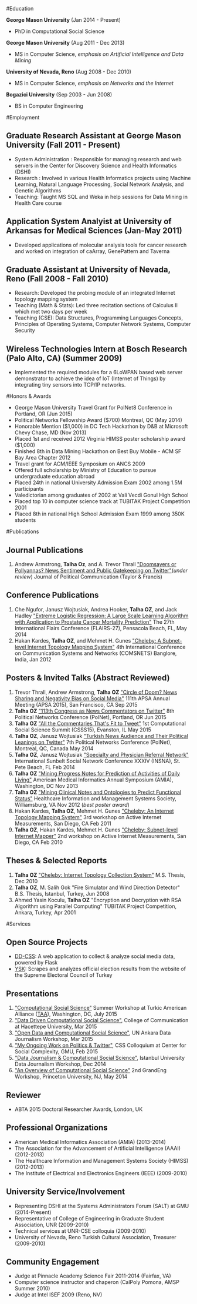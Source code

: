 #Education

**George Mason University** (Jan 2014 - Present)

- PhD in Computational Social Science

**George Mason University** (Aug 2011 - Dec 2013)

- MS in Computer Science, *emphasis on Artificial Intelligence and Data Mining*

**University of Nevada, Reno** (Aug 2008 - Dec 2010)

- MS in Computer Science, *emphasis on Networks and the Internet*

**Bogazici University** (Sep 2003 - Jun 2008)

- BS in Computer Engineering

#Employment

## Graduate Research Assistant at George Mason University (Fall 2011 - Present)
- System Administration : Responsible for managing research and web servers in the Center for Discovery Science and Health Informatics (DSHI)
- Research : Involved in various Health Informatics projects using Machine Learning, Natural Language Processing, Social Network Analysis, and Genetic Algorithms
- Teaching: Taught MS SQL and Weka in help sessions for Data Mining in Health Care course

## Application System Analyist at University of Arkansas for Medical Sciences (Jan-May 2011)
- Developed applications of molecular analysis tools for cancer research
and worked on integration of caArray, GenePattern and Taverna

## Graduate Assistant at University of Nevada, Reno (Fall 2008 - Fall 2010)
- Research: Developed the probing module of an integrated Internet topology mapping system
- Teaching (Math & Stats):
Led three recitation sections of Calculus II which met two days per week
- Teaching (CSE):
Data Structures, Programming Languages Concepts, Principles of Operating Systems, Computer Network Systems, Computer Security

## Wireless Technologies Intern at Bosch Research (Palo Alto, CA) (Summer 2009)
- Implemented the required modules for a 6LoWPAN based web server
demonstrator to achieve the idea of IoT (Internet of Things) by integrating
tiny sensors into TCP/IP networks.

#Honors & Awards

- George Mason University Travel Grant for PolNet8 Conference in Portland, OR (Jun 2015)
- Political Networks Fellowship Award ($700) Montreal, QC (May 2014)
- Honorable Mention ($1,000) in DC Tech Hackathon by D&B at Microsoft Chevy Chase, MD (Nov 2013)
- Placed 1st and received 2012 Virginia HIMSS poster scholarship award ($1,000)
- Finished 8th in Data Mining Hackathon on Best Buy Mobile - ACM SF Bay Area Chapter 2012
- Travel grant for ACM/IEEE Symposium on ANCS 2009
- Offered full scholarship by Ministry of Education to pursue undergraduate education abroad
- Placed 24th in national University Admission Exam 2002 among 1.5M participants
- Valedictorian among graduates of 2002 at Vali Vecdi Gonul High School
- Placed top 10 in computer science track at TUBITAK Project Competition 2001
- Placed 8th in national High School Admission Exam 1999 among 350K students

#Publications

## Journal Publications

1.  Andrew Armstrong, **Talha Oz**, and A. Trevor Thrall
	["Doomsayers or Pollyannas? News Sentiment and Public Gatekeeping
	on Twitter"](http://github.com/oztalha/resume/tree/master/pubs/Under%20Review/)(_under review_)
	Journal of Political Communication (Taylor & Francis)

## Conference Publications

1.  Che Ngufor, Janusz Wojtusiak, Andrea Hooker, **Talha OZ**, and Jack Hadley
	["Extreme Logistic Regression: A Large Scale Learning
    Algorithm with Application to Prostate Cancer Mortality
    Prediction"](http://www.mli.gmu.edu/toz/publications/2014-FLAIRS.pdf)
    The 27th International Flairs Conference (FLAIRS-27), Pensacola Beach, FL, May 2014
1.  Hakan Kardes, **Talha OZ**, and Mehmet H. Gunes
	["Cheleby: A Subnet-level Internet Topology Mapping
	System"](http://www.mli.gmu.edu/toz/publications/2012-COMSNETS.pdf)
    4th International Conference on Communication Systems and Networks
    (COMSNETS) Banglore, India, Jan 2012
	
## Posters & Invited Talks (Abstract Reviewed)

1.  Trevor Thrall, Andrew Armstrong, **Talha OZ** ["Circle of Doom? News Sharing and Negativity Bias on Social Media"](http://toz.us/#NotAvailableYet)
	111th APSA Annual Meeting (APSA 2015), San Francisco, CA Sep 2015
1.  **Talha OZ** ["113th Congress as News Commentators on Twitter"](http://toz.us/?p=634)
	8th Political Networks Conference (PolNet), Portland, OR Jun 2015
1.  **Talha OZ** ["All the Commentaries That's Fit to Tweet"](http://talhaoz.com/news/)
	1st Computational Social Science Summit (CSSS15), Evanston, IL May 2015
1.  **Talha OZ**, Janusz Wojtusiak ["Turkish News Audience and Their
    Political Leanings on Twitter"](http://www.mli.gmu.edu/toz/publications/2014-POLNET.pdf)
    7th Political Networks Conference (PolNet), Montreal, QC, Canada May 2014
1.  **Talha OZ**, Janusz Wojtusiak
	["Specialty and Physician Referral Network"](http://www.mli.gmu.edu/toz/publications/2014-SUNBELT.pdf)
	International Sunbelt Social Network Conference XXXIV (INSNA), St. Pete Beach, FL Feb 2014
1.  **Talha OZ** ["Mining Progress Notes for Prediction of Activities of
    Daily Living"](http://www.mli.gmu.edu/toz/publications/2013-AMIA.pdf)
    American Medical Informatics Annual Symposium (AMIA), Washington, DC Nov 2013
1.  **Talha OZ** ["Mining Clinical Notes and Ontologies to Predict
    Functional Status"](http://www.mli.gmu.edu/toz/publications/2012-HIMSS.pdf)
    Healthcare Information and Management Systems Society, Williamsburg,
    VA Nov 2012 (*best poster award*)
1.  Hakan Kardes, **Talha OZ**, Mehmet H. Gunes ["Cheleby: An Internet
    Topology Mapping System"](http://www.mli.gmu.edu/toz/publications/2011-AIMS.pdf)
    3rd workshop on Active Internet Measurements, San Diego, CA Feb 2011
1.  **Talha OZ**, Hakan Kardes, Mehmet H. Gunes ["Cheleby: Subnet-level
    Internet Mapper"](http://www.mli.gmu.edu/toz/publications/2010-AIMS.pdf)
    2nd workshop on Active Internet Measurements, San Diego, CA Feb 2010

## Theses & Selected Reports

1.  **Talha OZ** ["Cheleby: Internet Topology Collection
    System"](http://www.mli.gmu.edu/toz/publications/MS-Thesis.pdf) M.S. Thesis, Dec 2010
1. **Talha OZ**, M. Salih Gok "Fire Simulator and Wind Direction
    Detector" B.S. Thesis, Istanbul, Turkey, Jun 2008
1. Ahmed Yasin Koculu, **Talha OZ** "Encryption and Decryption with RSA
    Algorithm using Parallel Computing" TUBITAK Project Competition,
    Ankara, Turkey, Apr 2001 

#Services

## Open Source Projects
- [DD-CSS](http://dd-css.com/): A web application to collect & analyze social media data, powered by Flask
- [YSK](https://github.com/oztalha/2015-11-01-Elections-Turkey): Scrapes and analyzes official election results from the website of the Supreme Electoral Council of Turkey

## Presentations

1. ["Computational Social Science"](http://toz.us/pubs/#toAppear)
  Summer Workshop at Turkic American Alliance ([TAA](http://turkicamericanalliance.org/)), Washington, DC, July 2015
1. ["Data Driven Computational Social Science"](https://docs.google.com/presentation/d/1yuHfA1NT70XV3GzIa6w_rTN_e8MwqN3yh6PQlqMR_FU),
College of Communication at Hacettepe University, Mar 2015
1. ["Open Data and Computational Social Science"](https://docs.google.com/presentation/d/1GuInZz3N6_9isBn9QYaOMr15VgNiqgpj_Fh7k0iMboE), UN Ankara Data Journalism Workshop, Mar 2015
1. ["My Ongoing Work on Politics & Twitter"](http://www.slideshare.net/oztalha/toz-47802496),
CSS Colloquium at Center for Social Complexity, GMU, Feb 2015
1. ["Data Journalism & Computational Social Science"](https://www.youtube.com/watch?v=ss7GeBDXJRE),
Istanbul University Data Journalism Workshop, Dec 2014
1. ["An Overview of Computational Social Science"](http://www.slideshare.net/oztalha/introduction-to-computational-social-science)
  2nd GrandEng Workshop, Princeton University, NJ, May 2014
 
## Reviewer
- ABTA 2015 Doctoral Researcher Awards, London, UK

## Professional Organizations
- American Medical Informatics Association (AMIA) (2013-2014)
- The Association for the Advancement of Artificial Intelligence (AAAI) (2012-2013)
- The Healthcare Information and Management Systems Society (HIMSS) (2012-2013)
- The Institute of Electrical and Electronics Engineers (IEEE) (2009-2010)

## University Service/Involvement
- Representing DSHI at the Systems Administrators Forum (SALT) at GMU (2014-Present)
- Representative of College of Engineering in Graduate Student Association, UNR (2009-2010)
- Technical services at UNR-CSE colloquia (2009-2010)
- University of Nevada, Reno Turkish Cultural Association, Treasurer (2009-2010)

## Community Engagement
- Judge at Pinnacle Academy Science Fair 2011-2014 (Fairfax, VA)
- Computer science instructor and chaperon (CalPoly Pomona, AMSP Summer 2010)
- Judge at Intel ISEF 2009 (Reno, NV)